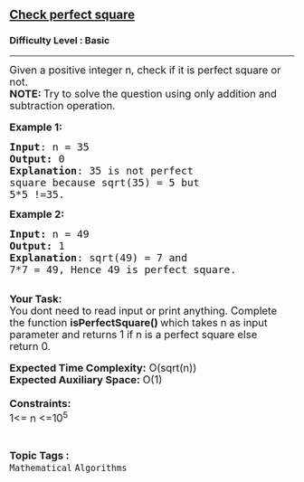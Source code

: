 <h2><a href="https://practice.geeksforgeeks.org/problems/check-perfect-square2503/1?page=7&difficulty[]=-1&status[]=unsolved&sortBy=accuracy">Check perfect square</a></h2><h3>Difficulty Level : Basic</h3><hr><div class="problems_problem_content__Xm_eO"><p><span style="font-size:18px">Given a positive integer n, check if it is perfect square or not.</span><br>
<span style="font-size:18px"><strong>NOTE: </strong>Try to solve the question using only addition and subtraction operation.</span><br>
<br>
<span style="font-size:18px"><strong>Example 1:</strong></span></p>

<pre><span style="font-size:18px"><strong>Input</strong>: n = 35
<strong>Output:</strong>&nbsp;0&nbsp;
<strong>Explanation</strong>: 35 is not perfect
square because sqrt(35) = 5 but
5*5 !=35.</span>
</pre>

<p><span style="font-size:18px"><strong>Example 2:</strong></span></p>

<pre><span style="font-size:18px"><strong>Input: </strong>n = 49
<strong>Output:&nbsp;</strong>1
<strong>Explanation</strong>: sqrt(49) = 7 and 
7*7 = 49, Hence 49 is perfect square. </span>
</pre>

<p><br>
<span style="font-size:18px"><strong>Your Task:&nbsp;&nbsp;</strong><br>
You dont need to read input or print anything. Complete the function <strong>isPerfectSquare()&nbsp;</strong>which takes n&nbsp;as input parameter and returns&nbsp;1 if n is a perfect square else return&nbsp;0.</span><br>
<br>
<span style="font-size:18px"><strong>Expected Time Complexity:</strong> O(sqrt(n))<br>
<strong>Expected Auxiliary Space:</strong> O(1)<br>
<br>
<strong>Constraints:</strong><br>
1&lt;= n&nbsp;&lt;=10<sup>5</sup></span></p>
</div><br><p><span style=font-size:18px><strong>Topic Tags : </strong><br><code>Mathematical</code>&nbsp;<code>Algorithms</code>&nbsp;
